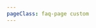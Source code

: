 ```yaml
---
pageClass: faq-page custom
---
```


 <glossary-page
  :title="'Glossary'"
  :description="'Browse our glossary to find specific words.'"
 />